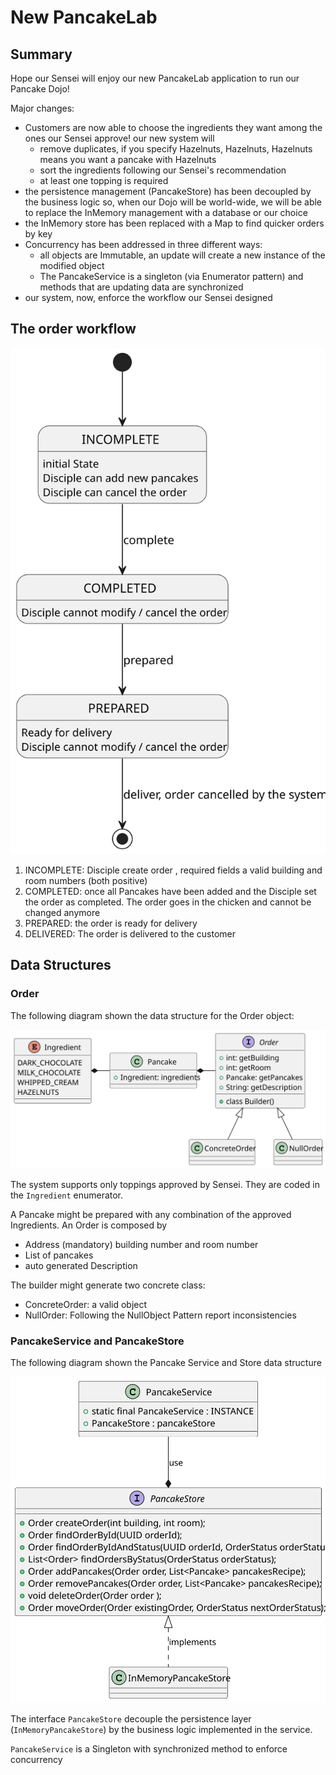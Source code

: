 # New PancakeLab 

## Summary

Hope our Sensei will enjoy our new PancakeLab application to run our Pancake Dojo!

Major changes:

- Customers are now able to choose the ingredients they want among the ones our Sensei approve! our new system will
  - remove duplicates, if you specify Hazelnuts, Hazelnuts, Hazelnuts means you want a pancake with Hazelnuts 
  - sort the ingredients following our Sensei's recommendation
  - at least one topping is required
- the persistence management (PancakeStore) has been decoupled by the business logic so,
  when our Dojo will be world-wide, we will be able to replace the InMemory management with a database or our choice
- the InMemory store has been replaced with a Map to find quicker orders by key
- Concurrency has been addressed in three different ways:
  - all objects are Immutable, an update will create a new instance of the modified object
  - The PancakeService is a singleton (via Enumerator pattern) and methods that are updating data are synchronized
- our system, now, enforce the workflow our Sensei designed

## The order workflow

![Order workflow](OrderStatus.svg)

  1. INCOMPLETE: Disciple create order , required fields a valid building and room numbers (both positive)
  2. COMPLETED: once all Pancakes have been added and the Disciple set the order as completed. 
     The order goes in the chicken and cannot be changed anymore
  3. PREPARED: the order is ready for delivery
  4. DELIVERED: The order is delivered to the customer

## Data Structures

### Order

The following diagram shown the data structure for the Order object:

![Order class Diagram](OrderClassDiagram.svg)

The system supports only toppings approved by Sensei. They are coded in the `Ingredient` enumerator.

A Pancake might be prepared with any combination of the approved Ingredients.
An Order is composed by 

- Address (mandatory) building number and room number
- List of pancakes
- auto generated Description

The builder might generate two concrete class:

- ConcreteOrder: a valid object
- NullOrder: Following the NullObject Pattern report inconsistencies 

### PancakeService and PancakeStore

The following diagram shown the Pancake Service and Store data structure

![Pancake Service](PancakeService.svg)

The interface `PancakeStore` decouple the persistence layer (`InMemoryPancakeStore`) 
by the business logic implemented in the service.

`PancakeService` is a Singleton with synchronized method to enforce concurrency 